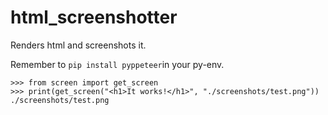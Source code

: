 # html_screenshotter
Renders html and screenshots it.

Remember to `pip install pyppeteer`in your py-env.

```
>>> from screen import get_screen
>>> print(get_screen("<h1>It works!</h1>", "./screenshots/test.png"))
./screenshots/test.png
```
